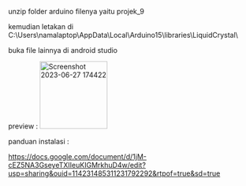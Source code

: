 unzip folder arduino filenya yaitu projek_9


kemudian letakan di C:\Users\namalaptop\AppData\Local\Arduino15\libraries\LiquidCrystal\


buka file lainnya di android studio

preview :
<img width="137" alt="Screenshot 2023-06-27 174422" src="https://github.com/ahmdirvn/iot-control-dht-led-firebase-server/assets/98068506/15513f7e-18d9-4098-8057-2fbb4902491f">


panduan instalasi :

https://docs.google.com/document/d/1jM-cEZ5NA3GseyeTXIIeuKIGMrkhuD4w/edit?usp=sharing&ouid=114231485311231792292&rtpof=true&sd=true
